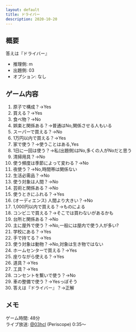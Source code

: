 ```yaml
---
layout: default
title: ドライバー
description: 2020-10-20
---
```


## 概要

答えは『ドライバー』

- 推理側: m
- 出題側: 03
- オプション: なし

## ゲーム内容

1. 原子で構成？→Yes
2. 買える？→Yes
3. 食べ物？→No
4. 娯楽と関係ある？→普通はNo,関係させる人もいる
5. スーパーで買える？→No
6. 1万円以内で買える？→Yes
7. 家で使う？→使うことはある,Yes
8. 1日に一回は使う？→私(出題側)はNo,多くの人がNoだと思う
9. 清掃用具？→No
10. 使う頻度は季節によって変わる？→No
11. 夜使う？→No,時間帯は関係ない
12. 生活必需品？→No
13. 使う対象は人間？→No
14. 芸術と関係ある？→No
15. 使うときにふれる？→Yes
16. (オーディエンス) 人間より大きい？→No
17. 1,000円以内で買える？→ものによる
18. コンビニで買える？→そこでは買わないがあるかも
19. 台所と関係ある？→No
20. 主に屋外で使う？→No,一般には屋内で使う人が多い?
21. 学校にある？→Yes
22. 手で持てる？→Yes
23. 使う対象は動物？→No,対象は生き物ではない
24. ホームセンターで買える？→Yes
25. 座りながら使える？→Yes
26. 道具？→Yes
27. 工具？→Yes
28. コンセントを繋いで使う？→No
29. 車の整備で使う？→Yesっぽそう
30. 答えは『ドライバー』？→正解

## メモ

ゲーム時間: 48分  
ライブ放送: [@03hcl](https://www.periscope.tv/03hcl/1BRKjYZmPvaxw?t=35s) (Periscope) 0:35～
